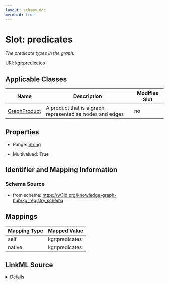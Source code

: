 ```yaml
---
layout: schema_doc
mermaid: true
---
```




# Slot: predicates


_The predicate types in the graph._





URI: [kgr:predicates](https://w3id.org/bridge2ai/data-sheets-schema/predicates)



<!-- no inheritance hierarchy -->





## Applicable Classes

| Name | Description | Modifies Slot |
| --- | --- | --- |
| [GraphProduct](GraphProduct.html) | A product that is a graph, represented as nodes and edges |  no  |







## Properties

* Range: [String](String.html)

* Multivalued: True





## Identifier and Mapping Information







### Schema Source


* from schema: https://w3id.org/knowledge-graph-hub/kg_registry_schema




## Mappings

| Mapping Type | Mapped Value |
| ---  | ---  |
| self | kgr:predicates |
| native | kgr:predicates |




## LinkML Source

<details>
```yaml
name: predicates
description: The predicate types in the graph.
from_schema: https://w3id.org/knowledge-graph-hub/kg_registry_schema
rank: 1000
alias: predicates
owner: GraphProduct
domain_of:
- GraphProduct
range: string
multivalued: true

```
</details>
